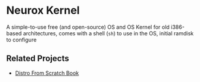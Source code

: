 # Neurox Kernel
A simple-to-use free (and open-source) OS and OS Kernel for old i386-based architectures, comes with a shell (`sh`) to use in the OS, initial ramdisk to configure

## Related Projects
* [Distro From Scratch Book](https://github.com/GuestSneezeOSDev/DFS2)
